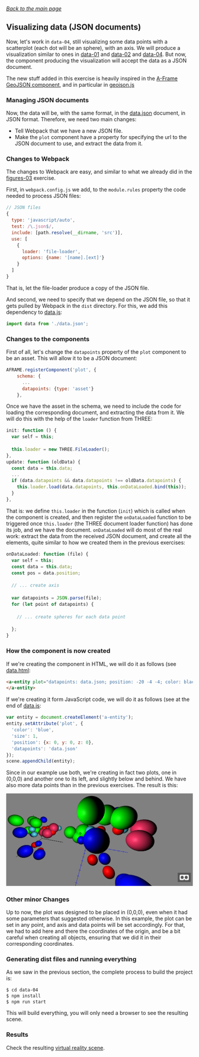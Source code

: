 
*[Back to the main page](../README.md)*

## Visualizing data (JSON documents)

Now, let's work in `data-04`,
still visualizing some data points with a scatterplot
(each dot will be an sphere), with an axis.
We will produce a visualization similar to ones in
[data-01](../data-01) and [data-02](../data-02) and
[data-04](../data-04).
But now, the component producing the visualization will
accept the data as a JSON document.

The new stuff added in this exercise is heavily inspired
in the
[A-Frame GeoJSON component](https://github.com/mattrei/aframe-geojson-component),
and in particular in
[geojson.js](https://github.com/mattrei/aframe-geojson-component/blob/master/src/geojson.js)

### Managing JSON documents

Now, the data will be, with the same format, in the
[data.json](src/data.json) document, in JSON format.
Therefore, we need two main changes:

* Tell Webpack that we have a new JSON file.
* Make the `plot` component have a property for specifying the url
to the JSON document to use, and extract the data from it.

### Changes to Webpack

The changes to Webpack are easy, and similar to what we already did in
the [figures-03](../figures-03) exercise.

First, in `webpack.config.js` we add, to the `module.rules` property
the code needed to process JSON files:

```javascript
// JSON files
{
  type: 'javascript/auto',
  test: /\.json$/,
  include: [path.resolve(__dirname, 'src')],
  use: [
    {
      loader: 'file-loader',
      options: {name: '[name].[ext]'}
    }
  ]
}
```

That is, let the file-loader produce a copy of the JSON file.

And second, we need to specify that we depend on the JSON file, so
that it gets pulled by Webpack in the `dist` directory. For this,
we add this dependency to [data.js](src/data.js):

```javascript
import data from './data.json';
```

### Changes to the components

First of all, let's change the `datapoints` property of the `plot` component
to be an asset. This will allow it to be a JSON document:

```javascript
AFRAME.registerComponent('plot', {
    schema: {
      ...
      datapoints: {type: 'asset'}
    },    
```

Once we have the asset in the schema, we need to include the
code for loading the corresponding document, and extracting the
data from it. We will do this with the help of the `loader` function
from THREE:

```javascript
init: function () {
  var self = this;

  this.loader = new THREE.FileLoader();
},
update: function (oldData) {
  const data = this.data;
  ...
  if (data.datapoints && data.datapoints !== oldData.datapoints) {
    this.loader.load(data.datapoints, this.onDataLoaded.bind(this));
  }
},
```

That is: we define `this.loader` in the function (`init`) which is
called when the component is created, and then register the
`onDataLoaded` function to be triggered once `this.loader` (the
THREE document loader function) has done its job, and we have the document.
`onDataLoaded` will do most of the real work: extract the data from
the received JSON document, and create all the elements, quite similar
to how we created them in the previous exercises:

```javascript
onDataLoaded: function (file) {
  var self = this;
  const data = this.data;
  const pos = data.position;

  // ... create axis

  var datapoints = JSON.parse(file);
  for (let point of datapoints) {

    // ... create spheres for each data point

  };
}
```

### How the component is now created

If we're creating the component in HTML, we will do it as follows
(see [data.html](src/data.html):

```html
<a-entity plot="datapoints: data.json; position: -20 -4 -4; color: black">
</a-entity>
```

If we're creating it form JavaScript code, we will do it as follows
(see at the end of [data.js](src/data.js):

```javascript
var entity = document.createElement('a-entity');
entity.setAttribute('plot', {
  'color': 'blue',
  'size': 1,
  'position': {x: 0, y: 0, z: 0},
  'datapoints': 'data.json'
});
scene.appendChild(entity);
```

Since in our example use both, we're creating in fact two plots,
one in (0,0,0) and another one to its left, and slightly below and behind.
We have also more data points than in the previous exercises.
The result is this:

![Two plots, with data from the same JSON document](../screenshots/data-04.png)

### Other minor Changes

Up to now, the plot was designed to be placed in (0,0,0), even when
it had some parameters that suggested otherwise. In this example,
the plot can be set in any point, and axis and data points will be
set accordingly. For that, we had to add here and there the coordinates
of the origin, and be a bit careful when creating all objects,
ensuring that we did it in their corresponding coordinates.

### Generating dist files and running everything

As we saw in the previous section, the complete process to build the project is:

```
$ cd data-04
$ npm install
$ npm run start
```

This will build everything,
you will only need a browser to see the resulting scene.

### Results

Check the resulting [virtual reality scene](web/index.html).
